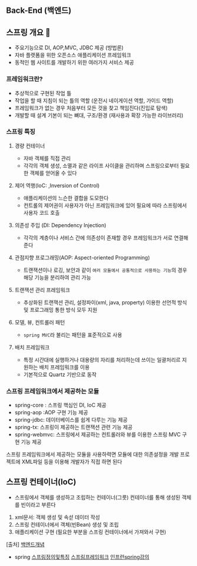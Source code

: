 
## Back-End (백엔드)




## 스프링 개요 👀

- 주요기능으로 DI, AOP,MVC, JDBC 제공 (방법론)
- 자바 플랫폼을 위한 오픈소스 애플리케이션 프레임워크
- 동적인 웹 사이트를 개발하기 위한 여러가지 서비스 제공 

### 프레임워크란? 

- 추상적으로 구현된 작업 틀 
- 작업을 할 때 지침이 되는 틀의 역할 (운전시 네이게이션 역할, 가이드 역할)
- 프레임워크가 없는 경우 처음부터 모든 것을 찾고 책임진다(진입로 탐색)
- 개발할 때 설계 기본이 되는 뼈대, 구조/환경 (재사용과 확장 가능한 라이브러리)

### 스프링 특징

1. 경량 컨테이너
    - 자바 객체를 직접 관리
    - 각각의 객체 생성, 소멸과 같은 라이프 사이클을 관리하며 스프링으로부터 필요한 객체를 얻어올 수 있다
 
2. 제어 역행(IoC: ,Inversion of Control)
     - 애플리케이션의 느슨한 결합을 도모한다
     - 컨트롤의 제어권이 사용자가 아닌 프레임워크에 있어 필요에 따라 스프링에서 사용자 코드 호출 
 
3. 의존성 주입 (DI: Dependency Injection)
    - 각각의 계층이나 서비스 간에 의존성이 존재할 경우 프레임워크가 서로 연결해준다 

4. 관점지향 프로그래밍(AOP: Aspect-oriented Programming)
    - 트랜잭션이나 로깅, 보안과 같이 `여러 모듈에서 공통적으로 사용하는 기능`의 경우 해당 기능을 분리하여 관리 가능 
  
5. 트랜잭션 관리 프레임워크
    - 추상화된 트랜잭션 관리, 설정파이(xml, java, property) 이용한 선언적 방식 및 프로그래밍 통한 방식 모두 지원

6. 모델, 뷰, 컨트롤러 패턴
    - `spring MVC`라 불리는 패턴을 표준적으로 사용

7. 배치 프레임워크
    - 특정 시간대에 실행하거나 대용량의 자리를 처리하는데 쓰이는 일괄처리르 지원하는 배치 프레임워크를 이용
    - 기본적으로 Quartz 기반으로 동작 


### 스프링 프레임워크에서 제공하는 모듈 

- spring-core : 스프링 핵심인 DI, IoC 제공
- spring-aop :AOP 구현 기능 제공
- spring-jdbc: 데이터베이스를 쉽게 다루는 기능 제공
- spring-tx: 스프링이 제공하는 트랜잭션 관련 기능 제공
- spring-webmvc: 스프링에서 제공하는 컨트롤러와 뷰를 이용한 스프링 MVC 구현 기능 제공 

스프링 프레임워크에서 제공하는 모듈을 사용하력면 모듈에 대한 의존설정을 개발 프로젝트에 XML파일 등을 이용해 개발자가 직접 하면 된다

## 스프링 컨테이너(IoC)

- 스프링에서 객체를 생성하고 조립하는 컨테이너(그릇) 컨테이너를 통해 생성된 객체를 빈이라고 부른다

1. xml문서: 객체 생성 및 속섣 데이터 작성
2. 스프링 컨테이너에서 객체(빈Bean) 생성 및 조립
3. 애플리케이션 구현 (필요한 부분을 스프링 컨테이너에서 가져와서 구현)

[출처]
[백엔드개념](https://bmind305.tistory.com/46)

- spring
[스프링정의및특징](https://goddaehee.tistory.com/156)
[스프링프레임워크](https://velog.io/@emawlrdl/Spring-%EA%B0%9C%EB%85%90-%EC%A0%95%EB%A6%AC-60k5hr47w2)
[인프런spring강의](https://www.inflearn.com/course/%EC%8A%A4%ED%94%84%EB%A7%81-%ED%94%84%EB%A0%88%EC%9E%84%EC%9B%8C%ED%81%AC_renew/)
[]()

